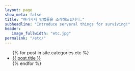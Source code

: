 ```yaml
---
layout: page
show_meta: false
title: "여러가지 방법들을 소개해드립니다."
subheadline: "Introduce serveral things for surviving!"
header:
   image_fullwidth: "etc.jpg"
permalink: "/etc/"
---
```

<ul>
    {% for post in site.categories.etc %}
    <li><a href="{{ site.url }}{{ post.url }}">{{ post.title }}</a></li>
    {% endfor %}
</ul>


